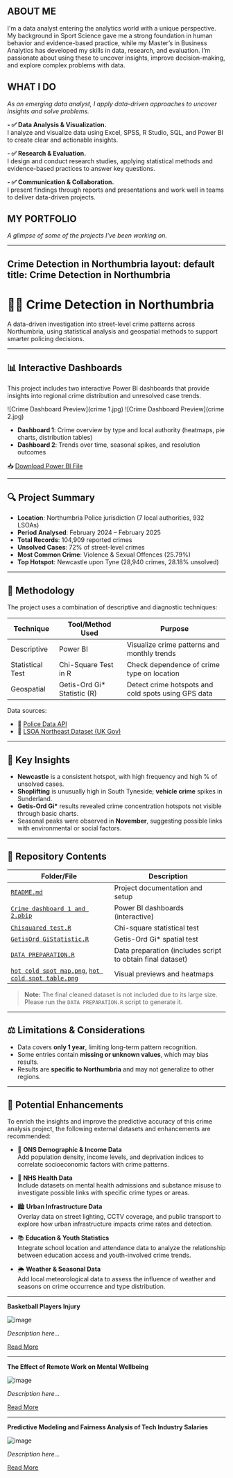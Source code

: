 <!--Section 1: Introduce your self-->
## ABOUT ME
I'm a data analyst entering the analytics world with a unique perspective.
My background in Sport Science gave me a strong foundation in human behavior and evidence-based practice, while my Master’s in Business Analytics has developed my skills in data, research, and evaluation.
I’m passionate about using these to uncover insights, improve decision-making, and explore complex problems with data.


<!--Mention your top/relevant skills here - core and soft skills-->
## WHAT I DO
*As an emerging data analyst, I apply data-driven approaches to uncover insights and solve problems.*

**- ✅ Data Analysis & Visualization.**  
I analyze and visualize data using Excel, SPSS, R Studio, SQL, and Power BI to create clear and actionable insights.

**- ✅ Research & Evaluation.**  
I design and conduct research studies, applying statistical methods and evidence-based practices to answer key questions.

**- ✅ Communication & Collaboration.**  
I present findings through reports and presentations and work well in teams to deliver data-driven projects.


## MY PORTFOLIO

*A glimpse of some of the projects I've been working on.*

---

**Crime Detection in Northumbria**
layout: default
title: Crime Detection in Northumbria
---

# 🕵️‍♂️ Crime Detection in Northumbria

A data-driven investigation into street-level crime patterns across Northumbria, using statistical analysis and geospatial methods to support smarter policing decisions.

---

## 📊 Interactive Dashboards

This project includes two interactive Power BI dashboards that provide insights into regional crime distribution and unresolved case trends.

![Crime Dashboard Preview](crime 1.jpg)
![Crime Dashboard Preview](crime 2.jpg)

- **Dashboard 1**: Crime overview by type and local authority (heatmaps, pie charts, distribution tables)
- **Dashboard 2**: Trends over time, seasonal spikes, and resolution outcomes

📥 [Download Power BI File](Crime%20dashboard%201%20and%202.pbip)

---

## 🔍 Project Summary

- **Location**: Northumbria Police jurisdiction (7 local authorities, 932 LSOAs)
- **Period Analysed**: February 2024 – February 2025  
- **Total Records**: 104,909 reported crimes  
- **Unsolved Cases**: 72% of street-level crimes  
- **Most Common Crime**: Violence & Sexual Offences (25.79%)  
- **Top Hotspot**: Newcastle upon Tyne (28,940 crimes, 28.18% unsolved)

---

## 🧪 Methodology

The project uses a combination of descriptive and diagnostic techniques:

| Technique         | Tool/Method Used                     | Purpose                                              |
|------------------|--------------------------------------|------------------------------------------------------|
| Descriptive       | Power BI                             | Visualize crime patterns and monthly trends          |
| Statistical Test  | Chi-Square Test in R                 | Check dependence of crime type on location           |
| Geospatial        | Getis-Ord Gi\* Statistic (R)         | Detect crime hotspots and cold spots using GPS data  |

Data sources:
- 📂 [Police Data API](https://data.police.uk/data/)
- 📂 [LSOA Northeast Dataset (UK Gov)](https://assets.publishing.service.gov.uk/media/60423ba6e90e077dd43107f4/LSOA_-_A_-_North_East_1819.ods)

---

## 📌 Key Insights

- **Newcastle** is a consistent hotspot, with high frequency and high % of unsolved cases.
- **Shoplifting** is unusually high in South Tyneside; **vehicle crime** spikes in Sunderland.
- **Getis-Ord Gi\*** results revealed crime concentration hotspots not visible through basic charts.
- Seasonal peaks were observed in **November**, suggesting possible links with environmental or social factors.

---

## 💾 Repository Contents

| Folder/File                        | Description                             |
|----------------------------------|---------------------------------------|
| [`README.md`](README.md)                      | Project documentation and setup       |
| [`Crime dashboard 1 and 2.pbip`](Crime%20dashboard%201%20and%202.pbip)  | Power BI dashboards (interactive)     |
| [`Chisquared test.R`](Chisquared%20test.R)              | Chi-square statistical test           |
| [`GetisOrd GiStatistic.R`](GetisOrd%20GiStatistic.R)         | Getis-Ord Gi* spatial test             |
| [`DATA PREPARATION.R`](DATA%20PREPARATION.R)             | Data preparation (includes script to obtain final dataset) |
| [`hot cold spot map.png`](hot%20cold%20spot%20map.png), [`hot cold spot table.png`](hot%20cold%20spot%20table.png) | Visual previews and heatmaps        |

> **Note:** The final cleaned dataset is not included due to its large size. Please run the `DATA PREPARATION.R` script to generate it.

---

## ⚖️ Limitations & Considerations

- Data covers **only 1 year**, limiting long-term pattern recognition.
- Some entries contain **missing or unknown values**, which may bias results.
- Results are **specific to Northumbria** and may not generalize to other regions.

---
## 🔮 Potential Enhancements

To enrich the insights and improve the predictive accuracy of this crime analysis project, the following external datasets and enhancements are recommended:

- 🔗 **ONS Demographic & Income Data**  
  Add population density, income levels, and deprivation indices to correlate socioeconomic factors with crime patterns.

- 🧠 **NHS Health Data**  
  Include datasets on mental health admissions and substance misuse to investigate possible links with specific crime types or areas.

- 🏙️ **Urban Infrastructure Data**  
  Overlay data on street lighting, CCTV coverage, and public transport to explore how urban infrastructure impacts crime rates and detection.

- 📚 **Education & Youth Statistics**  
  Integrate school location and attendance data to analyze the relationship between education access and youth-involved crime trends.

- 🌦️ **Weather & Seasonal Data**  
  Add local meteorological data to assess the influence of weather and seasons on crime occurrence and type distribution.

---

**Basketball Players Injury**

![image](basketball.jpg)

*Description here...*

[Read More](#)

---

**The Effect of Remote Work on Mental Wellbeing**

![image](mentalheealth.jpg)

*Description here...*

[Read More](#)

---

**Predictive Modeling and Fairness Analysis of Tech Industry Salaries**

![image](path-to-your-image4.jpg)

*Description here...*

[Read More](#)


